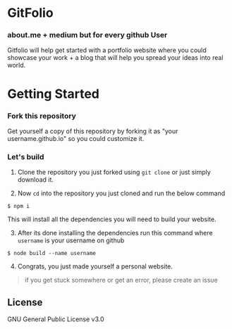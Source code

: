 # GitFolio

### about.me + medium but for every github User

Gitfolio will help get started with a portfolio website where you could showcase your work + a blog that will help you spread your ideas into  real world.

# Getting Started

### Fork this repository

Get yourself a copy of this repository by forking it as "your username.github.io" so you could customize it.

### Let's build

1. Clone the repository you just forked using ``git clone`` or just simply download it.

2. Now ``cd`` into the repository you just cloned and run the below command

```
$ npm i
```

This will install all the dependencies you will need to build your website.

3. After its done installing the dependencies run this command where `username` is your username on github

```
$ node build --name username
```

4. Congrats, you just made yourself a personal website. 

> if you get stuck somewhere or get an error, please create an issue


## License
GNU General Public License v3.0
